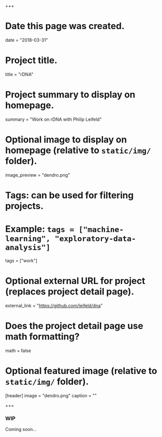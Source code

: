 +++
# Date this page was created.
date = "2018-03-31"

# Project title.
title = "rDNA"

# Project summary to display on homepage.
summary = "Work on rDNA with Philip Leifeld"

# Optional image to display on homepage (relative to `static/img/` folder).
image_preview = "dendro.png"

# Tags: can be used for filtering projects.
# Example: `tags = ["machine-learning", "exploratory-data-analysis"]`
tags = ["work"]

# Optional external URL for project (replaces project detail page).
external_link = "https://github.com/leifeld/dna"

# Does the project detail page use math formatting?
math = false

# Optional featured image (relative to `static/img/` folder).
[header]
image = "dendro.png"
caption = ""

+++

### WIP

Coming soon...
